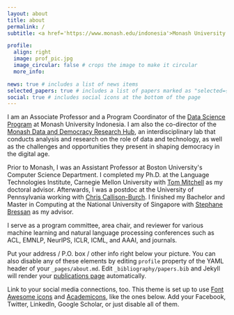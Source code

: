 ```yaml
---
layout: about
title: about
permalink: /
subtitle: <a href='https://www.monash.edu/indonesia'>Monash University Indonesia</a>, <a href='https://www.bu.edu/cs/'>Boston University</a> (Adjunct). Jakarta. <a href="mailto:derry.wijaya@monash.edu">Derry.Wijaya@monash.edu</a>.  

profile:
  align: right
  image: prof_pic.jpg
  image_circular: false # crops the image to make it circular
  more_info: 

news: true # includes a list of news items
selected_papers: true # includes a list of papers marked as "selected={true}"
social: true # includes social icons at the bottom of the page
---
```


I am an Associate Professor and a Program Coordinator of the <a href='https://www.monash.edu/indonesia/our-programs/Master-degrees/master-of-data-science'>Data Science Program</a> at Monash University Indonesia. I am also the co-director of the <a href='https://www.monash.edu/indonesia/our-research/data-democracy-research-hub'>Monash Data and Democracy Research Hub</a>, an interdisciplinary lab that conducts analysis and research on the role of data and technology, as well as the challenges and opportunities they present in shaping democracy in the digital age. 

Prior to Monash, I was an Assistant Professor at Boston University's Computer Science Department. I completed my Ph.D. at the Language Technologies Institute, Carnegie Mellon University with <a href='http://www.cs.cmu.edu/~tom/'>Tom Mitchell</a> as my doctoral advisor. Afterwards, I was a postdoc at the University of Pennsylvania working with <a href='https://www.cis.upenn.edu/~ccb/'>Chris Callison-Burch</a>. I finished my Bachelor and Master in Computing at the National University of Singapore with <a href='https://www.comp.nus.edu.sg/~steph/'>Stephane Bressan</a> as my advisor. 

I serve as a program committee, area chair, and reviewer for various machine learning and natural language processing conferences such as ACL, EMNLP, NeurIPS, ICLR, ICML, and AAAI, and journals.



Put your address / P.O. box / other info right below your picture. You can also disable any of these elements by editing `profile` property of the YAML header of your `_pages/about.md`. Edit `_bibliography/papers.bib` and Jekyll will render your [publications page](/al-folio/publications/) automatically.

Link to your social media connections, too. This theme is set up to use [Font Awesome icons](https://fontawesome.com/) and [Academicons](https://jpswalsh.github.io/academicons/), like the ones below. Add your Facebook, Twitter, LinkedIn, Google Scholar, or just disable all of them.
